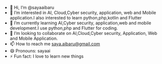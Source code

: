 - 👋 Hi, I’m @sayaaibaru
- 👀 I’m interested in AI, Cloud,Cyber security, application, web and Mobile application.I also interested to learn python,php,kotlin and Flutter
- 🌱 I’m currently learning AI,Cyber security, application,web and mobile development.I use python,php and Flutter for coding.
- 💞️ I’m looking to collaborate on AI,Cloud,Cyber security, Application, Web and Mobile Application.
- 📫 How to reach me saya.aibaru@gmail.com
- 😄 Pronouns: sayaai
- ⚡ Fun fact: I love to learn new things 

<!---
sayaaibaru/sayaaibaru is a ✨ special ✨ repository because its `README.md` (this file) appears on your GitHub profile.
You can click the Preview link to take a look at your changes.
--->
